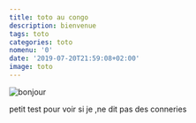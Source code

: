 ```yaml
---
title: toto au congo
description: bienvenue
tags: toto
categories: toto
nomenu: '0'
date: '2019-07-20T21:59:08+02:00'
image: toto
---
```

![bonjour](/defimg/capture-d’écran-2019-04-07-à-14.07.18.png)

petit test pour voir si je ,ne dit pas des conneries
